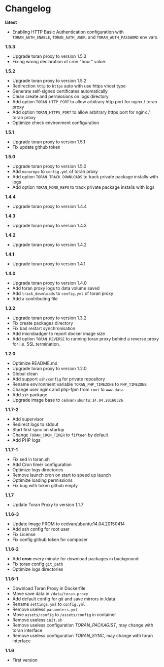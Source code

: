 # Changelog

**latest**
- Enabling HTTP Basic Authentication configuration with `TORAN_AUTH_ENABLE`, `TORAN_AUTH_USER`, and `TORAN_AUTH_PASSWORD` env vars.

**1.5.3**
- Upgrade toran proxy to version 1.5.3
- Fixing wrong declaration of cron "hour" value.

**1.5.2**
- Upgrade toran proxy to version 1.5.2
- Redirection `http` to `https` auto with use https vhost type
- Generate self-signed certificates automatically
- Clean create and permissions on logs directory
- Add option `TORAN_HTTP_PORT` to allow arbitrary http port for nginx / toran proxy
- Add option `TORAN_HTTPS_PORT` to allow arbitrary https port for nginx / toran proxy
- Optimize check environment configuration

**1.5.1**
- Upgrade toran proxy to version 1.5.1
- Fix update github token

**1.5.0**
- Upgrade toran proxy to version 1.5.0
- Add `monorepo` to `config.yml` of toran proxy
- Add option `TORAN_TRACK_DOWNLOADS` to track private package installs with logs
- Add option `TORAN_MONO_REPO` to track private package installs with logs

**1.4.4**
- Upgrade toran proxy to version 1.4.4

**1.4.3**
- Upgrade toran proxy to version 1.4.3

**1.4.2**
- Upgrade toran proxy to version 1.4.2

**1.4.1**
- Upgrade toran proxy to version 1.4.1

**1.4.0**
- Upgrade toran proxy to version 1.4.0
- Add toran proxy logs to data volume saved
- Add `track_downloads` to `config.yml` of toran proxy
- Add a contributing file

**1.3.2**
- Upgrade toran proxy to version 1.3.2
- Fix create packages directory
- Fix bad restart synchronisation
- Add microbadger to report docker image size
- Add option `TORAN_REVERSE` to running toran proxy behind a reverse proxy for i.e. SSL termination.

**1.2.0**
- Optimize README.md
- Upgrade toran proxy to version 1.2.0
- Global clean
- Add support `ssh/config` for private repository
- Rename environment variable `TORAN_PHP_TIMEZONE` to `PHP_TIMEZONE`
- Change user nginx and php-fpm from `root` to `www-data`
- Add `ssh` package
- Upgrade image base to `cedvan/ubuntu:14.04.20160326`

**1.1.7-2**
- Add supervisor
- Redirect logs to stdout
- Start first sync on startup
- Change `TORAN_CRON_TIMER` to `fifteen` by default
- Add PHP logs

**1.1.7-1**
- Fix sed in toran.sh
- Add Cron timer configuration
- Optimize logs directories
- Remove launch cron on start to speed up launch
- Optimize loading permissions
- Fix bug with token github empty

**1.1.7**
- Update Toran Proxy to version 1.1.7

**1.1.6-3**
- Update image FROM to cedvan/ubuntu:14.04.20150414
- Add ssh config for root user
- Fix License
- Fix config github token for composer

**1.1.6-2**
- Add **cron** every minute for download packages in background
- Fix toran config `git_path`
- Optimize logs directories

**1.1.6-1**
- Download Toran Proxy in Dockerfile
- Move save data in `/data/toran-proxy`
- Add default config for *git* and save mirrors in /data
- Rename `settings.yml` to `config.yml`
- Remove useless `parameters.yml`
- Move `assets/config` to `/assets/config` in container
- Remove useless `init.sh`
- Remove useless configuration *TORAN_PACKAGIST*, may change with toran interface
- Remove useless configuration *TORAN_SYNC*, may change with toran interface

**1.1.6**
- First version
